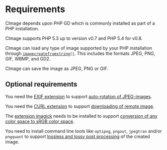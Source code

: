 Requirements
======================================

CImage depends upon PHP GD which is commonly installed as part of a PHP installation.

CImage supports PHP 5.3 up to version v0.7 and PHP 5.4 for v0.8.

CImage can load any type of image supported by your PHP installation through [`imagecreatefromstring()`](http://php.net/manual/en/function.imagecreatefromstring.php). This includes the formats JPEG, PNG, GIF, WBMP, and GD2.

CImage can save the image as JPEG, PNG or GIF.



Optional requirements
---------------------------------------

You need the [EXIF extension](http://php.net/manual/en/book.exif.php) to support [auto-rotation of JPEG-images](features-and-options#option-rotate). 

You need the [CURL extension](http://php.net/manual/en/book.curl.php) to support [downloading of remote image](features-and-options#option-src).

The [extension imagick](http://php.net/manual/en/book.imagick.php) needs to be installed to support [conversion of any color space to sRGB color space](features-and-options#option-srgb). 

You need to install command line tools like `optipng`, `pngout`, `jpegtran` and/or `pngquant` to support [lossless and lossy post processing](post-processing) of the created image.
